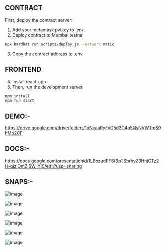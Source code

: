 ## CONTRACT
First, deploy the contract server:

1) Add your metamask pvtkey to .env.
2) Deploy contract to Mumbai testnet

```bash
npx hardhat run scripts/deploy.js --network matic

```
3) Copy the contract address to .env

## FRONTEND
4) Install react-app
5) Then, run the development server:

```bash
npm install
npm run start

```

## DEMO:-

https://drive.google.com/drive/folders/1oNcaaRyFvG5d3C4o5QsNVWTmS0hMo2CF

## DOCS:-
https://docs.google.com/presentation/d/1LBozudPFSf9pTSbrhyZ3HnjCTz2H-qjzjOmZjSW_YI0/edit?usp=sharing

## SNAPS:-

![image](https://user-images.githubusercontent.com/64348740/200373727-42dc86c2-f438-431e-81c8-da02cf8b6a8b.png)

![image](https://user-images.githubusercontent.com/64348740/200373784-51085a74-9506-4277-945e-62dc3103622e.png)

![image](https://user-images.githubusercontent.com/64348740/200373824-b0c749ac-150c-4140-8a38-8e6eb03f9edf.png)

![image](https://user-images.githubusercontent.com/64348740/200373859-214f4271-528d-4007-ac82-bccf45def85d.png)

![image](https://user-images.githubusercontent.com/64348740/200373906-e3ce786e-442b-4d97-a3f2-48146ac9d6ec.png)

![image](https://user-images.githubusercontent.com/64348740/200373971-740eebad-a3c7-4e3e-837a-fc2479d24035.png)




